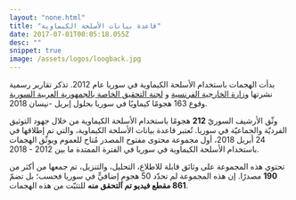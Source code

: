 ```yaml
---
layout: "none.html"
title: "قاعدة بيانات الأسلحة الكيماوية"
date: 2017-07-01T00:05:18.055Z
desc: ""
snippet: true
image: /assets/logos/loogback.jpg
---
```



بدأت الهجمات باستخدام الأسلحة الكيماوية في سوريا عام 2012.  تذكر تقارير رسمية نشرتها [وزارة الخارجية الفرنسية](https://www.diplomatie.gouv.fr/IMG/pdf/170425_-_national_evaluation_annex_-_anglais_cle81722e.pdf) و [لجنة التحقيق الخاصة بالجمهورية العربية السورية](http://www.ohchr.org/SiteCollectionImages/Bodies/HRCouncil/IICISyria/COISyria_ChemicalWeapons.jpg) وقوع 163 هجومًا كيماويًا في سوريا بحلول إبريل -نيسان 2018.

وثّق الأرشيف السوريّ **212** هجومًا باستخدام الأسلحة الكيماوية من خلال جهود التوثيق الفرديّة والجماعيّة في سوريا. تُعتبر قاعدة بيانات الأسلحة الكيماوية، والتي تم إطلاقها في 24 أبريل 2018، أول مجموعة محتوى مفتوح المصدر مُتاح للعموم ويوثّق الهجمات باستخدام الأسلحة الكيماوية في سوريا في الفترة الممتدة ما بين 2012 - 2018.

تحتوي هذه المجموعة على وثائق قابلة للاطلاع، التحليل، والتنزيل،  تم جمعها من أكثر من **190** مصدرًا. إن هذه المجموعة لم تحدّد 50 هجومٍ إضافيٍّ في سوريا فحسب؛ بل تضمّ **861 مقطع فيديو تم التحقق منه** للتثبّت من هذه الهجمات.
